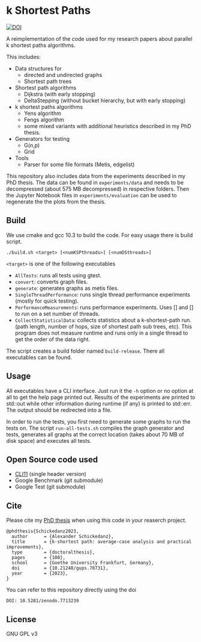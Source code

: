 # k Shortest Paths
[![DOI](https://zenodo.org/badge/605519771.svg)](https://zenodo.org/badge/latestdoi/605519771)

A reimplementation of the code used for my research papers about parallel k shortest paths algorithms.

This includes:
- Data structures for
  - directed and undirected graphs
  - Shortest path trees
- Shortest path algorithms
  - Dijkstra (with early stopping)
  - DeltaStepping (without bucket hierarchy, but with early stopping)
- k shortest paths algorithms
  - Yens algorithm
  - Fengs algorithm
  - some mixed variants with additional heuristics described in my PhD thesis.
- Generators for testing
  - G(n,p)
  - Grid
- Tools
  - Parser for some file formats (Metis, edgelist)

This repository also includes data from the experiments described in my PhD thesis. The data can be found in `experiments/data` and needs to be decompressed (about 575 MB decompressed) in respective folders. Then the Jupyter Notebook files in `experiments/evaluation` can be used to regenerate the the plots from the thesis.

## Build

We use cmake and gcc 10.3 to build the code. For easy usage there is build script.

```
./build.sh <target> [<numKSPthreads>] [<numDSthreads>]
```

`<target>` is one of the following executables
- `AllTests`: runs all tests using gtest.
- `convert`: converts graph files.
- `generate`: generates graphs as metis files.
- `SingleThreadPerformance`: runs single thread performance experiments (mostly for quick testing).
- `PerformanceMeasurements`: runs performance experiments. Uses [<numKSPthreads>] and [<numDSthreads>] to run on a set number of threads.
- `CollectStatisticalData`: collects statistics about a k-shortest-path run. (path length, number of hops, size of shortest path sub trees, etc). This program does not measure runtime and runs only in a single thread to get the order of the data right.

The script creates a build folder named `build-release`. There all executables can be found.

## Usage

All executables have a CLI interface. Just run it the `-h` option or no option at all to get the help page printed out. Results of the experiments are printed to std::out while other information during runtime (if any) is printed to std::err. The output should be redirected into a file.

In order to run the tests, you first need to generate some graphs to run the tests on. The script `run-all-tests.sh` compiles the graph generator and tests, generates all graphs at the correct location (takes about 70 MB of disk space) and executes all tests.

## Open Source code used

- [CLI11](https://github.com/CLIUtils/CLI11) (single header version)
- Google Benchmark (git submodule)
- Google Test (git submodule)

## Cite

Please cite my [PhD thesis](https://doi.org/10.21248/gups.78731) when using this code in your reaserch project.

```
@phdthesis{Schickedanz2023,
  author      = {Alexander Schickedanz},
  title       = {k-shortest path: average-case analysis and practical improvements},
  type        = {doctoralthesis},
  pages       = {108},
  school      = {Goethe University Frankfurt, Germany},
  doi         = {10.21248/gups.78731},
  year        = {2023},
}
```

You can refer to this repository directly using the doi
```
DOI: 10.5281/zenodo.7713239
```

## License

GNU GPL v3
